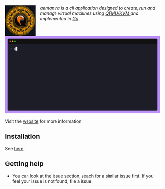 <img alt="qemantra icon" height="100" width="100" src="./assets/qemantra.svg" align="left" style="padding-right: 1em"> *qemantra is a cli application designed to create, run and manage virtual machines using <a href="qemu"> QEMU/KVM </a> and implemented in <a href="">Go</a>*

![carbon](./docs/src/gifs/intro.gif)

Visit the [website]() for more information.
## Installation

See [here]().

## Getting help

- You can look at the issue section, seach for a similar issue first. If you feel your issue is not found, file a issue.

<!-- `qemantra` is a command-line tool for creating and managing QEMU Virtual Machines. -->
<!---->
<!-- QEMU is better and sometimes faster than VirtualBox , but does not have any -->
<!-- command-line central managing solution. This tool aims to manage and run your virtual machines using `QEMU`. -->
<!---->
<!-- ![img](./assets/gifs/intro.gif) -->
<!---->
<!-- ## Features -->
<!---->
<!-- - Create , list and run virtual machines. -->
<!-- - Create configurations to run on demand. -->
<!-- - Use features of QEMU like KVM , multiple architecture support etc. -->
<!-- - Features like UEFI available in a simple flag! -->
<!---->
<!-- ## Examples -->
<!-- ### Running a Virtual Machine -->
<!-- ![img](./assets/gifs/run-iso.gif) -->
<!---->
<!-- ### Run a machine with boot menu -->
<!-- ![img](./assets/gifs/run-menu.gif) -->
<!---->
<!-- ### Create a Machine -->
<!-- ![img](./assets/gifs/create-machine-disk.gif) -->
<!---->
<!-- ### Create a Machine with Disk -->
<!-- ![img](./assets/gifs/create-machine-no-disk.gif) -->
<!---->
<!-- ### Create a Image -->
<!-- ![img](./assets/gifs/create-img.gif) -->
<!---->
<!-- ### Usage -->
<!-- Call `qemantra` in your terminal. -->
<!-- ```sh -->
<!-- $ qemantra -->
<!-- ``` -->
<!---->
<!-- #### Check -->
<!-- Run `qemantra check` for checking for dependencies and configuration. -->
<!---->
<!-- Highly recommended before using `qemantra`!. -->
<!---->
<!-- #### Create Machine -->
<!---->
<!-- The `qemantra create-machine` subcommand provides functionality to create machines. -->
<!-- | Option        | Description                                             | -->
<!-- |---------------|---------------------------------------------------------| -->
<!-- | `--name`      | Name of the machine                                     | -->
<!-- | `--no-disk`   | Don't create a disk                                     | -->
<!-- | `--disk-name` | Name of the disk(Not applicable when using `no-disk`)   | -->
<!-- | `--disk-size` | Size of the disk(Not applicable when using `disk-size`) | -->
<!-- | `--cpu-cores` | Cores to provide to the RAM.                            | -->
<!-- | `--mem-size`  | RAM to provide to the VM                                | -->
<!---->
<!-- #### Running a machine -->
<!---->
<!-- The `qemantra run` subcommand provides functionality to run a virtual machine. -->
<!-- | Option           | Description                                                                      | -->
<!-- |------------------|----------------------------------------------------------------------------------| -->
<!-- | `--name`         | Name of the machine                                                              | -->
<!-- | `--iso`          | Path to the ISO(Relative path works)                                             | -->
<!-- | `--disk`         | Disk name to add to boot order(Should be in default qemantra directory)          | -->
<!-- | `--externaldisk` | Path to a external disk to add to boot order(Any disk , not managed by qemantra) | -->
<!-- | `--boot`         | Boot options while starting the VM                                               | -->
<!-- | `--uefi`         | Enable UEFI support(Requires `OVMF` to be installed)                             | -->
<!-- | `--no-kvm`       | Disables KVM(Enabled by default)                                                                                 | -->
<!---->
<!-- The boot options can be either `menu` which provides a menu to choose between boot devices. Or you can use `iso` option to directly boot the given iso. -->
<!---->
<!-- #### Renaming a machine -->
<!-- The `qemantra rename` command is used to rename a existing virtual machine. -->
<!-- If `qemantra run` has no arguments , it will execute the last machine which was booted. -->
<!---->
<!--      -->
<!-- #### List machines -->
<!-- Use `qemantra list` to list currently configured machines. Use `--verbose` option to list more information about the VM(Mem , Cpu etc). -->
<!---->
<!-- You can list the images managed by `qemantra` by using `--images` option to `qemantra list`. -->
<!---->
<!-- ## Installation ? -->
<!---->
<!-- ### Installation using Go -->
<!-- You can install using Go by using -->
<!-- ```sh -->
<!-- go install github.com/pspiagicw/qemantra -->
<!-- ``` -->
<!---->
<!-- This requires `$GOBIN` to be in our `$PATH` variable. -->
<!---->
<!-- ### Installation using script -->
<!-- You can also use the autoinstall script.  -->
<!-- You should generally not execute scripts from the internet , so check the script -->
<!-- ```sh -->
<!-- curl https://raw.githubusercontent.com/pspiagicw/qemantra/main/scripts/install.sh | bash -->
<!-- ``` -->
<!---->
<!-- ### Installing manually -->
<!-- - Download the static binary from the [release](https://github.com/pspiagicw/qemantra/releases) page. -->
<!-- - Move the binary to a location on your `$PATH` variable. -->
<!---->
<!-- ## Roadmap ? -->
<!---->
<!-- These are the major features planned to be added to `qemantra`. Other features are welcome to be discussed. -->
<!---->
<!-- - [x] Running virtual machines -->
<!-- - [x] Creating virtual machines. -->
<!-- - [x] Can use memory and cpu cores. -->
<!-- - [x] Can use iso while running -->
<!-- - [x] Can use different disks while running -->
<!-- - [x] Can use external disk while running -->
<!-- - [x] Can use boot options -->
<!-- - [x] Make a auto install script. -->
<!-- - [x] Support UEFI using OVMF -->
<!-- - [ ] Control logging functionality(`-v` / `-vv` and `-vvv`) -->
<!-- - [ ] Add to major repositories(Debian , AUR , Gentoo) -->
<!-- - [ ] Configuration changes using ENVIRONMENT VARIABLES -->
<!-- - [ ] Multiple architecture support -->
<!-- - [ ] Suppport easy clipboard sharing -->
<!-- - [ ] Support easy shared folder support -->
<!-- - [ ] List currently running machines. -->
<!---->
<!-- ## Motivation ? -->
<!---->
<!-- Virtualbox is good, but it has a QT interface and it's command line inteface is hectic at best. -->
<!-- QEMU has no official (or good) frontend , the command line interface is mature , but has no central managing solution. -->
<!---->
<!-- `qemantra` aims to become a simple and convinient way to manage Virtual Machines. It is designed for the casual Virtualizer. -->
<!---->
<!-- ## Contributing -->
<!---->
<!-- Anybody is welcome to contribute! -->
<!--   -->
<!-- `qemantra` is written in Golang , so Golang developers can contribute in the technical aspect. -->
<!-- If you want to contribute non-technically , then too you are welcome! -->
<!-- There are lot's of work in documentation and other aspects! -->
<!-- For bugs and feature requests , open a issue. -->
<!---->
